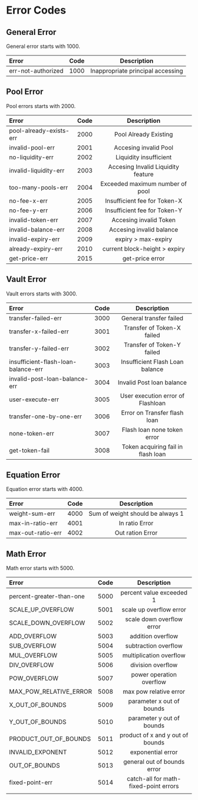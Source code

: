 # Error Codes

## General Error

General error starts with 1000.

| Error | Code | Description |
| :--- | :---: | :---: |
| err-not-authorized | 1000 | Inappropriate principal accessing |

## Pool Error

Pool errors starts with 2000.

| Error | Code | Description |
| :--- | :---: | :---: |
| pool-already-exists-err | 2000 | Pool Already Existing |
| invalid-pool-err | 2001 | Accesing invalid Pool |
| no-liquidity-err | 2002 | Liquidity insufficient |
| invalid-liquidity-err | 2003 | Accesing Invalid Liquidity feature |
| too-many-pools-err | 2004 | Exceeded maximum number of pool |
| no-fee-x-err | 2005 | Insufficient fee for Token-X |
| no-fee-y-err | 2006 | Insufficient fee for Token-Y |
| invalid-token-err | 2007 | Accesing invalid Token |
| invalid-balance-err | 2008 | Accesing invalid balance |
| invalid-expiry-err | 2009 | expiry &gt; max-expiry |
| already-expiry-err | 2010 | current block-height &gt; expiry |
| get-price-err | 2015 | get-price error |

## Vault Error

Vault errors starts with 3000.

| Error | Code | Description |
| :--- | :---: | :---: |
| transfer-failed-err | 3000 | General transfer failed |
| transfer-x-failed-err | 3001 | Transfer of Token-X failed |
| transfer-y-failed-err | 3002 | Transfer of Token-Y failed |
| insufficient-flash-loan-balance-err | 3003 | Insufficient Flash Loan balance |
| invalid-post-loan-balance-err | 3004 | Invalid Post loan balance |
| user-execute-err | 3005 | User execution error of Flashloan |
| transfer-one-by-one-err | 3006 | Error on Transfer flash loan |
| none-token-err | 3007 | Flash loan none token error |
| get-token-fail | 3008 | Token acquiring fail in flash loan |

## Equation Error

Equation error starts with 4000.

| Error | Code | Description |
| :--- | :---: | :---: |
| weight-sum-err | 4000 | Sum of weight should be always 1 |
| max-in-ratio-err | 4001 | In ratio Error |
| max-out-ratio-err | 4002 | Out ration Error |

## Math Error

Math error starts with 5000.

| Error | Code | Description |
| :--- | :---: | :---: |
| percent-greater-than-one | 5000 | percent value exceeded 1 |
| SCALE\_UP\_OVERFLOW | 5001 | scale up overflow error |
| SCALE\_DOWN\_OVERFLOW | 5002 | scale down overflow error |
| ADD\_OVERFLOW | 5003 | addition overflow |
| SUB\_OVERFLOW | 5004 | subtraction overflow |
| MUL\_OVERFLOW | 5005 | multiplication overflow |
| DIV\_OVERFLOW | 5006 | division overflow |
| POW\_OVERFLOW | 5007 | power operation overflow |
| MAX\_POW\_RELATIVE\_ERROR | 5008 | max pow relative error |
| X\_OUT\_OF\_BOUNDS | 5009 | parameter x out of bounds |
| Y\_OUT\_OF\_BOUNDS | 5010 | parameter y out of bounds |
| PRODUCT\_OUT\_OF\_BOUNDS | 5011 | product of x and y out of bounds |
| INVALID\_EXPONENT | 5012 | exponential error |
| OUT\_OF\_BOUNDS | 5013 | general out of bounds error |
| fixed-point-err | 5014 | catch-all for math-fixed-point errors |
|  |  |  |



